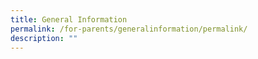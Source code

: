 ```yaml
---
title: General Information
permalink: /for-parents/generalinformation/permalink/
description: ""
---
```

